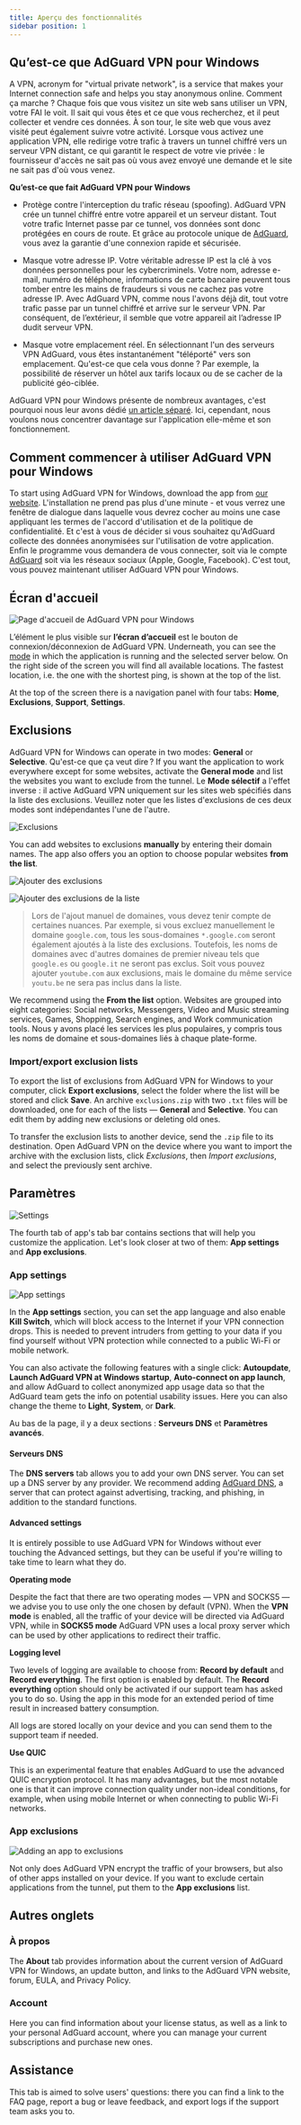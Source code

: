 ```yaml
---
title: Aperçu des fonctionnalités
sidebar position: 1
---
```


## Qu’est-ce que AdGuard VPN pour Windows

A VPN, acronym for "virtual private network", is a service that makes your Internet connection safe and helps you stay anonymous online. Comment ça marche ? Chaque fois que vous visitez un site web sans utiliser un VPN, votre FAI le voit. Il sait qui vous êtes et ce que vous recherchez, et il peut collecter et vendre ces données. À son tour, le site web que vous avez visité peut également suivre votre activité. Lorsque vous activez une application VPN, elle redirige votre trafic à travers un tunnel chiffré vers un serveur VPN distant, ce qui garantit le respect de votre vie privée : le fournisseur d'accès ne sait pas où vous avez envoyé une demande et le site ne sait pas d'où vous venez.

**Qu’est-ce que fait AdGuard VPN pour Windows**

* Protège contre l'interception du trafic réseau (spoofing). AdGuard VPN crée un tunnel chiffré entre votre appareil et un serveur distant. Tout votre trafic Internet passe par ce tunnel, vos données sont donc protégées en cours de route. Et grâce au protocole unique de [AdGuard](/general/adguard-vpn-protocol.mdx), vous avez la garantie d'une connexion rapide et sécurisée.

* Masque votre adresse IP. Votre véritable adresse IP est la clé à vos données personnelles pour les cybercriminels. Votre nom, adresse e-mail, numéro de téléphone, informations de carte bancaire peuvent tous tomber entre les mains de fraudeurs si vous ne cachez pas votre adresse IP. Avec AdGuard VPN, comme nous l'avons déjà dit, tout votre trafic passe par un tunnel chiffré et arrive sur le serveur VPN. Par conséquent, de l’extérieur, il semble que votre appareil ait l’adresse IP dudit serveur VPN.

* Masque votre emplacement réel. En sélectionnant l'un des serveurs VPN AdGuard, vous êtes instantanément "téléporté" vers son emplacement. Qu'est-ce que cela vous donne ? Par exemple, la possibilité de réserver un hôtel aux tarifs locaux ou de se cacher de la publicité géo-ciblée.

AdGuard VPN pour Windows présente de nombreux avantages, c'est pourquoi nous leur avons dédié [un article séparé](/general/why-adguard-vpn.md). Ici, cependant, nous voulons nous concentrer davantage sur l'application elle-même et son fonctionnement.

## Comment commencer à utiliser AdGuard VPN pour Windows

To start using AdGuard VPN for Windows, download the app from [our website](https://adguard-vpn.com/welcome.html). L'installation ne prend pas plus d'une minute - et vous verrez une fenêtre de dialogue dans laquelle vous devrez cocher au moins une case appliquant les termes de l'accord d'utilisation et de la politique de confidentialité. Et c'est à vous de décider si vous souhaitez qu'AdGuard collecte des données anonymisées sur l'utilisation de votre application. Enfin le programme vous demandera de vous connecter, soit via le compte [AdGuard](https://auth.adguard.com/login.html) soit via les réseaux sociaux (Apple, Google, Facebook). C'est tout, vous pouvez maintenant utiliser AdGuard VPN pour Windows.


## Écran d'accueil

![Page d'accueil de AdGuard VPN pour Windows](https://cdn.adguard.com/content/release_notes/vpn/windows/v2.0/new_main_window_en.png)

L’élément le plus visible sur **l’écran d’accueil** est le bouton de connexion/déconnexion de AdGuard VPN. Underneath, you can see the [mode](#exclusions) in which the application is running and the selected server below. On the right side of the screen you will find all available locations. The fastest location, i.e. the one with the shortest ping, is shown at the top of the list.

At the top of the screen there is a navigation panel with four tabs: **Home**, **Exclusions**, **Support**, **Settings**.


## Exclusions

AdGuard VPN for Windows can operate in two modes: **General** or **Selective**. Qu'est-ce que ça veut dire ? If you want the application to work everywhere except for some websites, activate the **General mode** and list the websites you want to exclude from the tunnel. Le **Mode sélectif** a l'effet inverse : il active AdGuard VPN uniquement sur les sites web spécifiés dans la liste des exclusions. Veuillez noter que les listes d'exclusions de ces deux modes sont indépendantes l'une de l'autre.

![Exclusions](https://cdn.adguard.com/content/kb/VPN/windows/exclusions_en.png)

You can add websites to exclusions **manually** by entering their domain names. The app also offers you an option to choose popular websites **from the list**.

![Ajouter des exclusions](https://cdn.adguard.com/content/kb/VPN/windows/exclusions_add_en.png)

![Ajouter des exclusions de la liste](https://cdn.adguard.com/content/kb/VPN/windows/exclusions_from_list_en.png)

> Lors de l'ajout manuel de domaines, vous devez tenir compte de certaines nuances. Par exemple, si vous excluez manuellement le domaine `google.com`, tous les sous-domaines `*.google.com` seront également ajoutés à la liste des exclusions. Toutefois, les noms de domaines avec d'autres domaines de premier niveau tels que `google.es` ou `google.it` ne seront pas exclus. Soit vous pouvez ajouter `youtube.com` aux exclusions, mais le domaine du même service `youtu.be` ne sera pas inclus dans la liste.

We recommend using the **From the list** option. Websites are grouped into eight categories: Social networks, Messengers, Video and Music streaming services, Games, Shopping, Search engines, and Work communication tools. Nous y avons placé les services les plus populaires, y compris tous les noms de domaine et sous-domaines liés à chaque plate-forme.

### Import/export exclusion lists

To export the list of exclusions from AdGuard VPN for Windows to your computer, click **Export exclusions**, select the folder where the list will be stored and click **Save**. An archive `exclusions.zip` with two `.txt` files will be downloaded, one for each of the lists — **General** and **Selective**. You can edit them by adding new exclusions or deleting old ones.

To transfer the exclusion lists to another device, send the `.zip` file to its destination. Open AdGuard VPN on the device where you want to import the archive with the exclusion lists, click *Exclusions*, then *Import exclusions*, and select the previously sent archive.

## Paramètres

![Settings](https://cdn.adguard.com/content/release_notes/vpn/windows/v2.0/settings_en.png)

The fourth tab of app's tab bar contains sections that will help you customize the application. Let's look closer at two of them: **App settings** and **App exclusions**.


### App settings

![App settings](https://cdn.adguard.com/content/release_notes/vpn/windows/v2.0/app_settings_en.png)

In the **App settings** section, you can set the app language and also enable **Kill Switch**, which will block access to the Internet if your VPN connection drops. This is needed to prevent intruders from getting to your data if you find yourself without VPN protection while connected to a public Wi-Fi or mobile network.

You can also activate the following features with a single click: **Autoupdate**, **Launch AdGuard VPN at Windows startup**, **Auto-connect on app launch**, and allow AdGuard to collect anonymized app usage data so that the AdGuard team gets the info on potential usability issues. Here you can also change the theme to **Light**, **System**, or **Dark**.

Au bas de la page, il y a deux sections : **Serveurs DNS** et **Paramètres avancés**.

#### Serveurs DNS

The **DNS servers** tab allows you to add your own DNS server. You can set up a DNS server by any provider. We recommend adding [AdGuard DNS](https://kb.adguard.com/en/general/dns-providers#adguard-dns), a server that can protect against advertising, tracking, and phishing, in addition to the standard functions.

#### Advanced settings

It is entirely possible to use AdGuard VPN for Windows without ever touching the Advanced settings, but they can be useful if you're willing to take time to learn what they do.

**Operating mode**

Despite the fact that there are two operating modes — VPN and SOCKS5 — we advise you to use only the one chosen by default (VPN). When the **VPN mode** is enabled, all the traffic of your device will be directed via AdGuard VPN, while in **SOCKS5 mode** AdGuard VPN uses a local proxy server which can be used by other applications to redirect their traffic.

**Logging level**

Two levels of logging are available to choose from: **Record by default** and **Record everything**. The first option is enabled by default. The **Record everything** option should only be activated if our support team has asked you to do so. Using the app in this mode for an extended period of time result in increased battery consumption.

All logs are stored locally on your device and you can send them to the support team if needed.

**Use QUIC**

This is an experimental feature that enables AdGuard to use the advanced QUIC encryption protocol. It has many advantages, but the most notable one is that it can improve connection quality under non-ideal conditions, for example, when using mobile Internet or when connecting to public Wi-Fi networks.


### App exclusions

![Adding an app to exclusions](https://cdn.adguard.com/content/release_notes/vpn/windows/v2.0/add_app_en.png)

Not only does AdGuard VPN encrypt the traffic of your browsers, but also of other apps installed on your device. If you want to exclude certain applications from the tunnel, put them to the **App exclusions** list.

## Autres onglets

### À propos

The **About** tab provides information about the current version of AdGuard VPN for Windows, an update button, and links to the AdGuard VPN website, forum, EULA, and Privacy Policy.

### Account

Here you can find information about your license status, as well as a link to your personal AdGuard account, where you can manage your current subscriptions and purchase new ones.

## Assistance

This tab is aimed to solve users' questions: there you can find a link to the FAQ page, report a bug or leave feedback, and export logs if the support team asks you to.